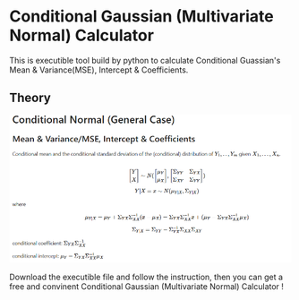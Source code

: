 # Conditional Gaussian (Multivariate Normal) Calculator 
This is executible tool build by python to calculate Conditional Guassian's Mean & Variance(MSE), Intercept & Coefficients.

## Theory

![Conditional Gaussian](Theory.png)

Download the executible file and follow the instruction, then you can get a free and convinent Conditional Gaussian (Multivariate Normal) Calculator !
